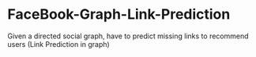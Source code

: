 # FaceBook-Graph-Link-Prediction
Given a directed social graph, have to predict missing links to recommend users (Link Prediction in graph)
